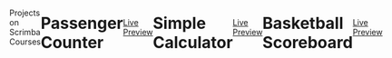 Projects on Scrimba Courses
<body style="display:flex;flex-direction:columns;align-items:center;justify-content:center;">
  
  
  <h1>
Passenger Counter
</h1>
<a target="_blank" href="https://alishata128.github.io/Scrimba-Projects/Passenger%20Counter/index.html" target="_blank">Live Preview</a>
  
  <hr>
  <h1>
Simple Calculator
</h1>
<a href="https://alishata128.github.io/Scrimba-Projects/Simple%20Calculator/index.html" target="_blank">Live Preview</a>
  
  <hr>
<h1>
Basketball Scoreboard
</h1>
<a href="https://alishata128.github.io/Scrimba-Projects/Basketball%20Scoreboard/index.html" target="_blank">Live Preview</a>


</body>
